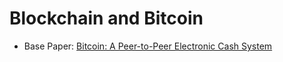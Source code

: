 # Blockchain and Bitcoin
  - Base Paper: [Bitcoin: A Peer-to-Peer Electronic Cash System](https://bitcoin.org/bitcoin.pdf)
